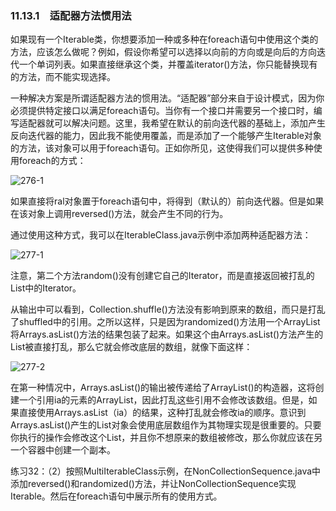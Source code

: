 ### 11.13.1　适配器方法惯用法

如果现有一个Iterable类，你想要添加一种或多种在foreach语句中使用这个类的方法，应该怎么做呢？例如，假设你希望可以选择以向前的方向或是向后的方向迭代一个单词列表。如果直接继承这个类，并覆盖iterator()方法，你只能替换现有的方法，而不能实现选择。

一种解决方案是所谓适配器方法的惯用法。“适配器”部分来自于设计模式，因为你必须提供特定接口以满足foreach语句。当你有一个接口并需要另一个接口时，编写适配器就可以解决问题。这里，我希望在默认的前向迭代器的基础上，添加产生反向迭代器的能力，因此我不能使用覆盖，而是添加了一个能够产生Iterable对象的方法，该对象可以用于foreach语句。正如你所见，这使得我们可以提供多种使用foreach的方式：

![276-1](../Images/image02995.jpeg)

如果直接将ral对象置于foreach语句中，将得到（默认的）前向迭代器。但是如果在该对象上调用reversed()方法，就会产生不同的行为。

通过使用这种方式，我可以在IterableClass.java示例中添加两种适配器方法：

![277-1](../Images/image02996.jpeg)

注意，第二个方法random()没有创建它自己的Iterator，而是直接返回被打乱的List中的Iterator。

从输出中可以看到，Collection.shuffle()方法没有影响到原来的数组，而只是打乱了shuffled中的引用。之所以这样，只是因为randomized()方法用一个ArrayList将Arrays.asList()方法的结果包装了起来。如果这个由Arrays.asList()方法产生的List被直接打乱，那么它就会修改底层的数组，就像下面这样：

![277-2](../Images/image02997.jpeg)

在第一种情况中，Arrays.asList()的输出被传递给了ArrayList()的构造器，这将创建一个引用ia的元素的ArrayList，因此打乱这些引用不会修改该数组。但是，如果直接使用Arrays.asList（ia）的结果，这种打乱就会修改ia的顺序。意识到Arrays.asList()产生的List对象会使用底层数组作为其物理实现是很重要的。只要你执行的操作会修改这个List，并且你不想原来的数组被修改，那么你就应该在另一个容器中创建一个副本。

练习32：（2）按照MultiIterableClass示例，在NonCollectionSequence.java中添加reversed()和randomized()方法，并让NonCollectionSequence实现Iterable。然后在foreach语句中展示所有的使用方式。